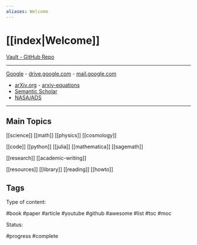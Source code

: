 ```yaml
---
aliases: Welcome
---
```


# [[index|Welcome]]

[Vault - GitHub Repo](https://github.com/antvopilov/Vault) 

---

[Google](https://google.com) - [drive.google.com](https://drive.google.com/) - [mail.google.com](https://mail.google.com/)

- [arXiv.org](https://arxiv.org/) - [arxiv-equations](https://arxiv-equations.netlify.app/) 
- [Semantic Scholar](https://www.semanticscholar.org/)
- [NASA/ADS](https://ui.adsabs.harvard.edu/) 




---

## Main Topics

[[science]] [[math]] [[physics]] [[cosmology]]

[[code]] [[python]] [[julia]] [[mathematica]] [[sagemath]]

[[research]] [[academic-writing]]

[[resources]] [[library]] [[reading]] [[howto]] 

## Tags

Type of content:

#book #paper #article #youtube #github #awesome #list #toc #moc

Status:

#progress #complete





